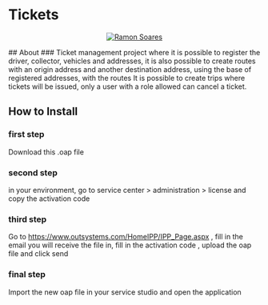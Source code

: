 


# Tickets


<p align="center">	
   <a href="https://www.linkedin.com/in/ramon-soares-tecnologia/">
      <img alt="Ramon Soares" src="https://img.shields.io/badge/-RamonSoares-8257E5?style=flat&logo=Linkedin&logoColor=white" />
   </a>
  
</p>
##  About
### Ticket management project where it is possible to register the driver, collector, vehicles and addresses, it is also possible to create routes with an origin address and another destination address, using the base of registered addresses, with the routes It is possible to create trips where tickets will be issued, only a user with a role allowed can cancel a ticket.

## How to Install
### first step
Download this .oap file

### second step

in your environment, go to service center > administration > license and copy the activation code

### third step
Go to https://www.outsystems.com/HomeIPP/IPP_Page.aspx , fill in the email you will receive the file in, fill in the activation code , upload the oap file and click send

### final step

Import the new oap file in your service studio and open the application

